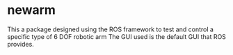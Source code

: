 # newarm
This a package designed using the ROS framework to test and control a specific type of 6 DOF robotic arm
The GUI used is the default GUI that ROS provides.
